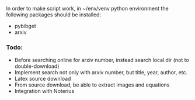 In order to make script work, in ~/env/venv python environment the following packages should be installed:
* pybibget
* arxiv

### Todo:
* Before searching online for arxiv number, instead search local dir (not to double-download)
* Implement search not only with arxiv number, but title, year, author, etc.
* Latex source download
* From source download, be able to extract images and equations
* Integration with Noterius
